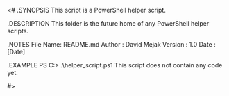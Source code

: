 <#
.SYNOPSIS
This script is a PowerShell helper script.

.DESCRIPTION
This folder is the future home of any PowerShell helper scripts.

.NOTES
File Name: README.md
Author   : David Mejak
Version  : 1.0
Date     : [Date]

.EXAMPLE
PS C:\> .\helper_script.ps1
This script does not contain any code yet.

#>
